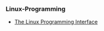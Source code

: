 ### Linux-Programming

- [The Linux Programming Interface](https://github.com/ctnguyenvn/Linux-Programming/tree/master/Linux-Programming-Interface)